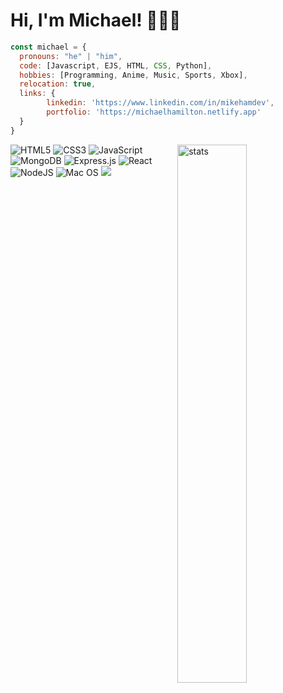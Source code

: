 # Hi, I'm Michael! 👨🏾‍💻
```javascript
const michael = {
  pronouns: "he" | "him",
  code: [Javascript, EJS, HTML, CSS, Python],
  hobbies: [Programming, Anime, Music, Sports, Xbox],
  relocation: true,
  links: {
        linkedin: 'https://www.linkedin.com/in/mikehamdev',
        portfolio: 'https://michaelhamilton.netlify.app'
  }
}
```


<img align='right' width='47%' src='https://github-readme-stats.vercel.app/api?username=hamilton-mike&show_icons=true&theme=dracula' alt='stats' />

![HTML5](https://img.shields.io/badge/html5-%23E34F26.svg?style=for-the-badge&logo=html5&logoColor=white)
![CSS3](https://img.shields.io/badge/css3-%231572B6.svg?style=for-the-badge&logo=css3&logoColor=white)
![JavaScript](https://img.shields.io/badge/javascript-%23323330.svg?style=for-the-badge&logo=javascript&logoColor=%23F7DF1E)
![MongoDB](https://img.shields.io/badge/MongoDB-%234ea94b.svg?style=for-the-badge&logo=mongodb&logoColor=white)
![Express.js](https://img.shields.io/badge/express.js-%23404d59.svg?style=for-the-badge&logo=express&logoColor=%2361DAFB)
![React](https://img.shields.io/badge/react-%2320232a.svg?style=for-the-badge&logo=react&logoColor=%2361DAFB)
![NodeJS](https://img.shields.io/badge/node.js-6DA55F?style=for-the-badge&logo=node.js&logoColor=white)
![Mac OS](https://img.shields.io/badge/mac%20os-000000?style=for-the-badge&logo=macos&logoColor=F0F0F0)
<img src="https://imgur.com/rilHVxA.png"/>  
